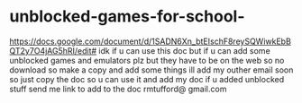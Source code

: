 # unblocked-games-for-school-
https://docs.google.com/document/d/1SADN6Xn_btEIschF8reySQWiwkEbBQT2y7O4jAG5hRI/edit#
 idk if u can use this doc but if u can add some unblocked games and emulators plz but they have to be on the web so no download so make a copy and add some things ill add my outher email soon so just copy the doc so u can use it and add my doc if u added unblocked stuff send me link to add to the doc rmtufford@ gmail.com  
 
 
 

